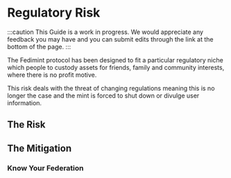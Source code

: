 # Regulatory Risk

:::caution
This Guide is a work in progress.  We would appreciate any feedback you may have and you can submit edits through the link at the bottom of the page.
:::

The Fedimint protocol has been designed to fit a particular regulatory niche which people to custody assets for friends, family and community interests, where there is no profit motive. 

This risk deals with the threat of changing regulations meaning this is no longer the case and the mint is forced to shut down or divulge user information. 

## The Risk


## The Mitigation 

### Know Your Federation 
